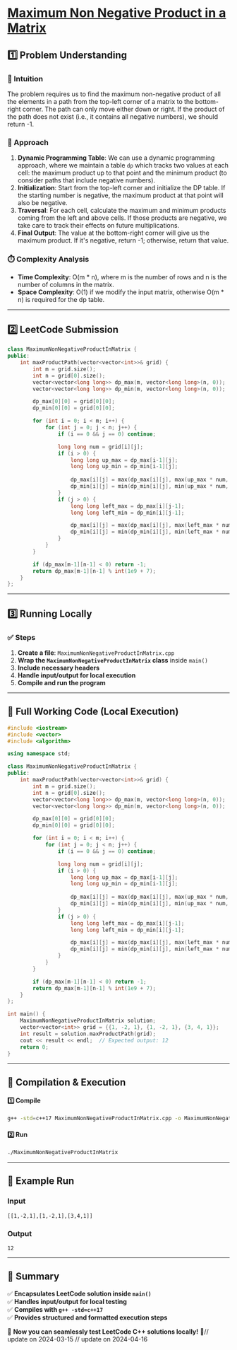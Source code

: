 # **[Maximum Non Negative Product in a Matrix](https://leetcode.com/problems/maximum-non-negative-product-in-a-matrix/description/)**  

## **1️⃣ Problem Understanding**  
### **📌 Intuition**  
The problem requires us to find the maximum non-negative product of all the elements in a path from the top-left corner of a matrix to the bottom-right corner. The path can only move either down or right. If the product of the path does not exist (i.e., it contains all negative numbers), we should return -1.

### **🚀 Approach**  
1. **Dynamic Programming Table**: We can use a dynamic programming approach, where we maintain a table `dp` which tracks two values at each cell: the maximum product up to that point and the minimum product (to consider paths that include negative numbers).
2. **Initialization**: Start from the top-left corner and initialize the DP table. If the starting number is negative, the maximum product at that point will also be negative.
3. **Traversal**: For each cell, calculate the maximum and minimum products coming from the left and above cells. If those products are negative, we take care to track their effects on future multiplications.
4. **Final Output**: The value at the bottom-right corner will give us the maximum product. If it's negative, return -1; otherwise, return that value.

### **⏱️ Complexity Analysis**  
- **Time Complexity**: O(m * n), where m is the number of rows and n is the number of columns in the matrix.  
- **Space Complexity**: O(1) if we modify the input matrix, otherwise O(m * n) is required for the dp table.

---  

## **2️⃣ LeetCode Submission**  
```cpp
class MaximumNonNegativeProductInMatrix {
public:
    int maxProductPath(vector<vector<int>>& grid) {
        int m = grid.size();
        int n = grid[0].size();
        vector<vector<long long>> dp_max(m, vector<long long>(n, 0));
        vector<vector<long long>> dp_min(m, vector<long long>(n, 0));

        dp_max[0][0] = grid[0][0];
        dp_min[0][0] = grid[0][0];

        for (int i = 0; i < m; i++) {
            for (int j = 0; j < n; j++) {
                if (i == 0 && j == 0) continue;

                long long num = grid[i][j];
                if (i > 0) {
                    long long up_max = dp_max[i-1][j];
                    long long up_min = dp_min[i-1][j];
                    
                    dp_max[i][j] = max(dp_max[i][j], max(up_max * num, up_min * num));
                    dp_min[i][j] = min(dp_min[i][j], min(up_max * num, up_min * num));
                }
                if (j > 0) {
                    long long left_max = dp_max[i][j-1];
                    long long left_min = dp_min[i][j-1];

                    dp_max[i][j] = max(dp_max[i][j], max(left_max * num, left_min * num));
                    dp_min[i][j] = min(dp_min[i][j], min(left_max * num, left_min * num));
                }
            }
        }

        if (dp_max[m-1][n-1] < 0) return -1;
        return dp_max[m-1][n-1] % int(1e9 + 7);
    }
};  
```  

---  

## **3️⃣ Running Locally**  
### **✅ Steps**  
1. **Create a file**: `MaximumNonNegativeProductInMatrix.cpp`  
2. **Wrap the `MaximumNonNegativeProductInMatrix` class** inside `main()`  
3. **Include necessary headers**  
4. **Handle input/output for local execution**  
5. **Compile and run the program**  

---  

## **📝 Full Working Code (Local Execution)**  
```cpp
#include <iostream>
#include <vector>
#include <algorithm>

using namespace std;

class MaximumNonNegativeProductInMatrix {
public:
    int maxProductPath(vector<vector<int>>& grid) {
        int m = grid.size();
        int n = grid[0].size();
        vector<vector<long long>> dp_max(m, vector<long long>(n, 0));
        vector<vector<long long>> dp_min(m, vector<long long>(n, 0));

        dp_max[0][0] = grid[0][0];
        dp_min[0][0] = grid[0][0];

        for (int i = 0; i < m; i++) {
            for (int j = 0; j < n; j++) {
                if (i == 0 && j == 0) continue;

                long long num = grid[i][j];
                if (i > 0) {
                    long long up_max = dp_max[i-1][j];
                    long long up_min = dp_min[i-1][j];
                    
                    dp_max[i][j] = max(dp_max[i][j], max(up_max * num, up_min * num));
                    dp_min[i][j] = min(dp_min[i][j], min(up_max * num, up_min * num));
                }
                if (j > 0) {
                    long long left_max = dp_max[i][j-1];
                    long long left_min = dp_min[i][j-1];

                    dp_max[i][j] = max(dp_max[i][j], max(left_max * num, left_min * num));
                    dp_min[i][j] = min(dp_min[i][j], min(left_max * num, left_min * num));
                }
            }
        }

        if (dp_max[m-1][n-1] < 0) return -1;
        return dp_max[m-1][n-1] % int(1e9 + 7);
    }
};

int main() {
    MaximumNonNegativeProductInMatrix solution;
    vector<vector<int>> grid = {{1, -2, 1}, {1, -2, 1}, {3, 4, 1}};
    int result = solution.maxProductPath(grid);
    cout << result << endl;  // Expected output: 12
    return 0;
}
```  

---  

## **🔧 Compilation & Execution**  
#### **1️⃣ Compile**  
```bash
g++ -std=c++17 MaximumNonNegativeProductInMatrix.cpp -o MaximumNonNegativeProductInMatrix
```  

#### **2️⃣ Run**  
```bash
./MaximumNonNegativeProductInMatrix
```  

---  

## **🎯 Example Run**  
### **Input**  
```
[[1,-2,1],[1,-2,1],[3,4,1]]
```  
### **Output**  
```
12
```  

---  

## **📌 Summary**  
✅ **Encapsulates LeetCode solution inside `main()`**  
✅ **Handles input/output for local testing**  
✅ **Compiles with `g++ -std=c++17`**  
✅ **Provides structured and formatted execution steps**  

🚀 **Now you can seamlessly test LeetCode C++ solutions locally!** 🚀// update on 2024-03-15
// update on 2024-04-16
